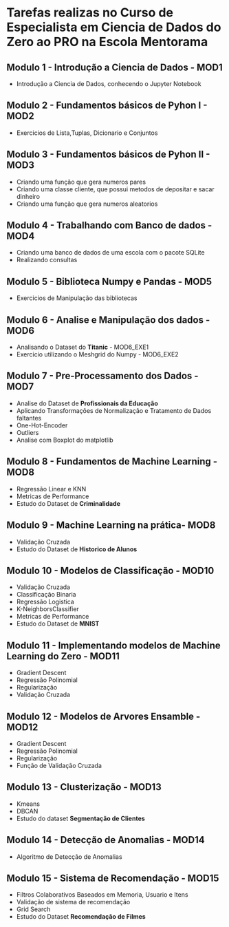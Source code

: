 # Tarefas realizas no Curso de Especialista em Ciencia de Dados do Zero ao PRO na Escola Mentorama

## Modulo 1 - Introdução a Ciencia de Dados - MOD1
* Introdução a Ciencia de Dados, conhecendo o Jupyter Notebook
## Modulo 2 - Fundamentos básicos de Pyhon I - MOD2 
*  Exercicios de Lista,Tuplas, Dicionario e Conjuntos
## Modulo 3 - Fundamentos básicos de Pyhon II - MOD3
* Criando uma função que gera numeros pares
* Criando uma classe cliente, que possui metodos de depositar e sacar dinheiro
* Criando uma função que gera numeros aleatorios
## Modulo 4 - Trabalhando com Banco de dados - MOD4
* Criando uma banco de dados de uma escola com o pacote SQLite
* Realizando consultas
## Modulo 5 - Biblioteca Numpy e Pandas - MOD5
* Exercicios de Manipulação das bibliotecas
## Modulo 6 - Analise e Manipulação dos dados - MOD6
* Analisando o Dataset do **Titanic** - MOD6_EXE1
* Exercicio utilizando o Meshgrid do Numpy - MOD6_EXE2
## Modulo 7 - Pre-Processamento dos Dados - MOD7
* Analise do Dataset de **Profissionais da Educação** 
* Aplicando Transformações de Normalização e Tratamento de Dados faltantes
* One-Hot-Encoder
* Outliers
* Analise com Boxplot do matplotlib
## Modulo 8 - Fundamentos de Machine Learning - MOD8
* Regressão Linear e KNN
* Metricas de Performance
* Estudo do Dataset de **Criminalidade**
## Modulo 9 - Machine Learning na prática- MOD8
* Validação Cruzada
* Estudo do Dataset de **Historico de Alunos**
## Modulo 10  - Modelos de Classificação - MOD10
* Validação Cruzada
* Classificação Binaria
* Regressão Logistica
* K-NeighborsClassifier
* Metricas de Performance
* Estudo do Dataset de **MNIST**
## Modulo 11  - Implementando modelos de Machine Learning do Zero - MOD11
* Gradient Descent
* Regressão Polinomial
* Regularização
* Validação Cruzada
## Modulo 12  - Modelos de Arvores Ensamble - MOD12
* Gradient Descent
* Regressão Polinomial
* Regularização
* Função de Validação Cruzada
## Modulo 13  - Clusterização - MOD13
* Kmeans
* DBCAN
* Estudo do dataset **Segmentação de Clientes**
## Modulo 14  - Detecção de Anomalias - MOD14
* Algoritmo de Detecção de Anomalias
## Modulo 15  - Sistema de Recomendação - MOD15
* Filtros Colaborativos Baseados em Memoria, Usuario e Itens
* Validação de sistema de recomendação
* Grid Search
* Estudo do Dataset **Recomendação de Filmes**
